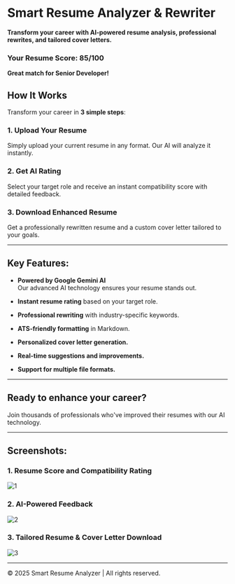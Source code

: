 # Smart Resume Analyzer & Rewriter

**Transform your career with AI-powered resume analysis, professional rewrites, and tailored cover letters.**

### Your Resume Score: **85/100**
**Great match for Senior Developer!**

## How It Works

Transform your career in **3 simple steps**:

### 1. **Upload Your Resume**
Simply upload your current resume in any format. Our AI will analyze it instantly.

### 2. **Get AI Rating**
Select your target role and receive an instant compatibility score with detailed feedback.

### 3. **Download Enhanced Resume**
Get a professionally rewritten resume and a custom cover letter tailored to your goals.

---

## Key Features:

- **Powered by Google Gemini AI**  
  Our advanced AI technology ensures your resume stands out.
  
- **Instant resume rating** based on your target role.
  
- **Professional rewriting** with industry-specific keywords.
  
- **ATS-friendly formatting** in Markdown.

- **Personalized cover letter generation.**

- **Real-time suggestions and improvements.**

- **Support for multiple file formats.**

---

## Ready to enhance your career?

Join thousands of professionals who've improved their resumes with our AI technology.

---

## Screenshots:

### 1. Resume Score and Compatibility Rating

![1](https://github.com/user-attachments/assets/8d482a58-3381-4807-b73e-a75cc7822f9f)

### 2. AI-Powered Feedback

![2](https://github.com/user-attachments/assets/f18613f7-9040-4dfb-8a9a-4dd04ee54564)

### 3. Tailored Resume & Cover Letter Download

![3](https://github.com/user-attachments/assets/c01c5109-2a5c-4682-9614-d6130dead1b5)

---

© 2025 Smart Resume Analyzer | All rights reserved.
